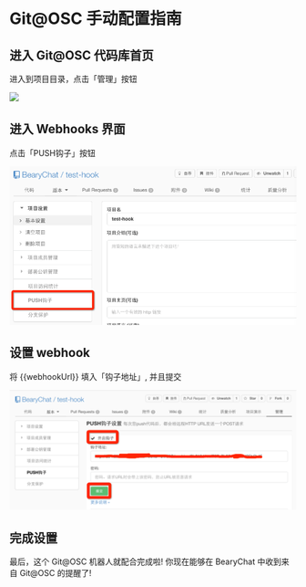 # Git@OSC 手动配置指南

## 进入 Git@OSC 代码库首页

进入到项目目录，点击「管理」按钮

![](/images/tutorial/oschina_settings.png)

## 进入 Webhooks 界面

点击「PUSH钩子」按钮

![](/images/tutorial/oschina_select_webhooks.png)

## 设置 webhook

将 {{webhookUrl}} 填入「钩子地址」, 并且提交

![](/images/tutorial/oschina_add_webhook_url.png)

## 完成设置

最后，这个 Git@OSC 机器人就配合完成啦! 你现在能够在 BearyChat 中收到来自 Git@OSC 的提醒了!
